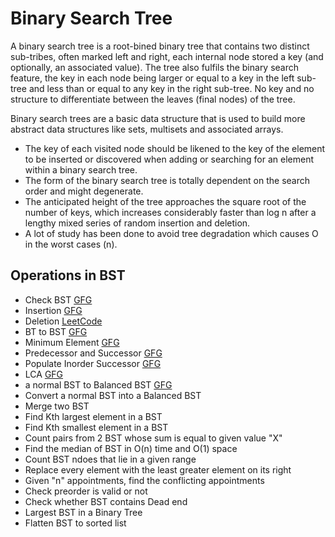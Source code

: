 # Binary Search Tree
A binary search tree is a root-bined binary tree that contains two distinct sub-tribes, often marked left and right, each internal node stored a key (and optionally, an associated value). The tree also fulfils the binary search feature, the key in each node being larger or equal to a key in the left sub-tree and less than or equal to any key in the right sub-tree. No key and no structure to differentiate between the leaves (final nodes) of the tree.

Binary search trees are a basic data structure that is used to build more abstract data structures like sets, multisets and associated arrays.
- The key of each visited node should be likened to the key of the element to be inserted or discovered when adding or searching for an element within a binary search tree.
- The form of the binary search tree is totally dependent on the search order and might degenerate.
- The anticipated height of the tree approaches the square root of the number of keys, which increases considerably faster than log n after a lengthy mixed series of random insertion and deletion.
- A lot of study has been done to avoid tree degradation which causes O in the worst cases (n).
## Operations in BST
- Check BST [GFG](https://practice.geeksforgeeks.org/problems/check-for-bst/1#)
- Insertion [GFG](https://practice.geeksforgeeks.org/problems/insert-a-node-in-a-bst/1#)
- Deletion [LeetCode](https://leetcode.com/problems/delete-node-in-a-bst/)
- BT to BST [GFG](https://practice.geeksforgeeks.org/problems/binary-tree-to-bst/1#)
- Minimum Element [GFG](https://practice.geeksforgeeks.org/problems/minimum-element-in-bst/1#)
- Predecessor and Successor [GFG](https://practice.geeksforgeeks.org/problems/predecessor-and-successor/1)
- Populate Inorder Successor [GFG](https://practice.geeksforgeeks.org/problems/populate-inorder-successor-for-all-nodes/1#)
- LCA [GFG](https://practice.geeksforgeeks.org/problems/lowest-common-ancestor-in-a-bst/1#)
- a normal BST to Balanced BST [GFG](https://www.geeksforgeeks.org/convert-normal-bst-balanced-bst/)
- Convert a normal BST into a Balanced BST
- Merge two BST 
- Find Kth largest element in a BST
- Find Kth smallest element in a BST
- Count pairs from 2 BST whose sum is equal to given value "X"
- Find the median of BST in O(n) time and O(1) space
- Count BST ndoes that lie in a given range
- Replace every element with the least greater element on its right
- Given "n" appointments, find the conflicting appointments
- Check preorder is valid or not
- Check whether BST contains Dead end
- Largest BST in a Binary Tree 
- Flatten BST to sorted list
